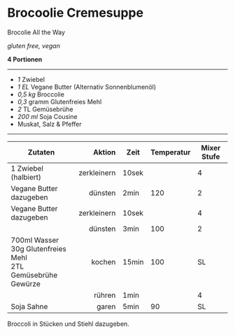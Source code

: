 # Brocoolie Cremesuppe

Brocolie All the Way

*gluten free, vegan*

**4 Portionen**

---

- *1* Zwiebel
- *1 EL* Vegane Butter (Alternativ Sonnenblumenöl)
- *0,5 kg* Broccolie
- *0,3* gramm Glutenfreies Mehl
- *2* TL Gemüsebrühe
- *200 ml* Soja Cousine
- Muskat, Salz & Pfeffer

---

| Zutaten | Aktion | Zeit | Temperatur | Mixer Stufe |
| -- | --: | -- | -- | -- |
| 1 Zwiebel (halbiert) | zerkleinern | 10sek | | 4 |
| Vegane Butter dazugeben | dünsten | 2min | 120 | 2 |
| Vegane Butter dazugeben | zerkleinern | 10sek |  | 4 |
| | dünsten | 3min | 100 | 2 |
| 700ml Wasser <br/> 30g Glutenfreies Mehl <br/> 2TL Gemüsebrühe <br/> Gewürze | kochen | 15min | 100 | SL |
| | rühren | 1min |  | 4 |
| Soja Sahne | garen | 5min | 90 | SL |


Broccoli in Stücken und Stiehl dazugeben. 
